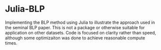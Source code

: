 # Julia-BLP
 Implementing the BLP method using Julia to illustrate the approach used in the seminal BLP paper.
 This is not a package or otherwise suitable for application on other datasets.
 Code is focused on clarity rather than speed, although some optimizaiton was done to achieve reasonable compute times.
